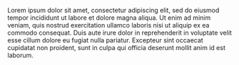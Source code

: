 
Lorem ipsum dolor sit amet, consectetur adipiscing  elit, sed do eiusmod tempor
  incididunt ut labore et dolore magna  aliqua.   <!-- comment --> 
Ut enim ad minim veniam, quis nostrud exercitation ullamco laboris nisi ut aliquip 
 ex ea commodo consequat. Duis  <!-- comment -->  aute irure    dolor in reprehenderit in voluptate velit       
esse cillum dolore eu fugiat nulla pariatur. Excepteur sint occaecat cupidatat non 
proident, sunt in culpa qui		officia 	deserunt mollit anim id est laborum.
